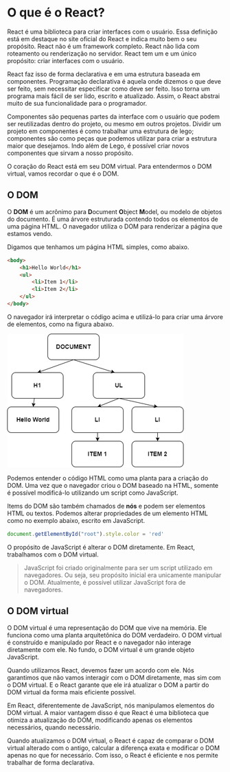 # O que é o React?

React é uma biblioteca para criar interfaces com o usuário. Essa definição está em destaque no site oficial do React e indica muito bem o seu propósito. React não é um framework completo. React não lida com roteamento ou renderização no servidor. React tem um e um único propósito: criar interfaces com o usuário.

React faz isso de forma declarativa e em uma estrutura baseada em componentes. Programação declarativa é aquela onde dizemos o que deve ser feito, sem necessitar especificar como deve ser feito. Isso torna um programa mais fácil de ser lido, escrito e atualizado. Assim, o React abstrai muito de sua funcionalidade para o programador.

Componentes são pequenas partes da interface com o usuário que podem ser reutilizadas dentro do projeto, ou mesmo em outros projetos. Dividir um projeto em componentes é como trabalhar uma estrutura de lego; componentes são como peças que podemos utilizar para criar a estrutura maior que desejamos. Indo além de Lego, é possível criar novos componentes que sirvam a nosso propósito.

O coração do React está em seu DOM virtual. Para entendermos o DOM virtual, vamos recordar o que é o DOM.

## O DOM

O **DOM** é um acrônimo para **D**ocument **O**bject **M**odel, ou modelo de objetos do documento. É uma árvore estruturada contendo todos os elementos de uma página HTML. O navegador utiliza o DOM para renderizar a página que estamos vendo.

Digamos que tenhamos um página HTML simples, como abaixo.

```html
<body>
    <h1>Hello World</h1>
    <ul>
        <li>Item 1</li>
        <li>Item 2</li>
    </ul>
</body>
```

O navegador irá interpretar o código acima e utilizá-lo para criar uma árvore de elementos, como na figura abaixo.

![O DOM](./1_1.png)

Podemos entender o código HTML como uma planta para a criação do DOM. Uma vez que o navegador criou o DOM baseado na HTML, somente é possível modificá-lo utilizando um script como JavaScript.

Items do DOM são também chamados de **nós** e podem ser elementos HTML ou textos. Podemos alterar propriedades de um elemento HTML como no exemplo abaixo, escrito em JavaScript.

```JavaScript
document.getElementById("root").style.color = 'red'
```

O propósito de JavaScript é alterar o DOM diretamente. Em React, trabalhamos com o DOM virtual.

> JavaScript foi criado originalmente para ser um script utilizado em navegadores. Ou seja, seu propósito inicial era unicamente manipular o DOM. Atualmente, é possível utilizar JavaScript fora de navegadores.

## O DOM virtual

O DOM virtual é uma representação do DOM que vive na memória. Ele funciona como uma planta arquitetônica do DOM verdadeiro. O DOM virtual é construído e manipulado por React e o navegador não interage diretamente com ele. No fundo, o DOM virtual é um grande objeto JavaScript. 

Quando utilizamos React, devemos fazer um acordo com ele. Nós garantimos que não vamos interagir com o DOM diretamente, mas sim com o DOM virtual. E o React garante que ele irá atualizar o DOM a partir do DOM virtual da forma mais eficiente possível.

Em React, diferentemente de JavaScript, nós manipulamos elementos do DOM virtual. A maior vantagem disso é que React é uma biblioteca que otimiza a atualização do DOM, modificando apenas os elementos necessários, quando necessário.

Quando atualizamos o DOM virtual, o React é capaz de comparar o DOM virtual alterado com o antigo, calcular a diferença exata e modificar o DOM apenas no que for necessário. Com isso, o React é eficiente e nos permite trabalhar de forma declarativa.


